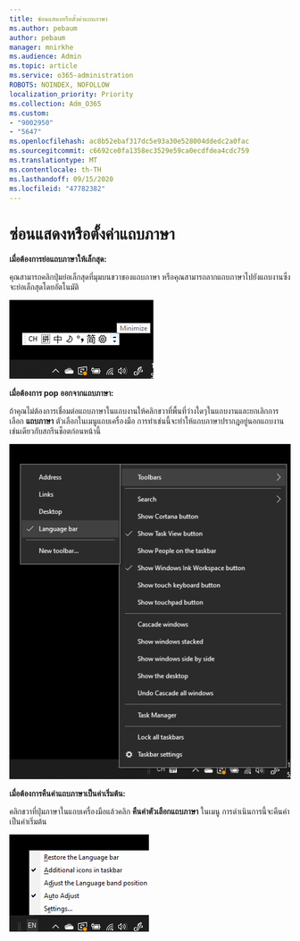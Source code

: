 ```yaml
---
title: ซ่อนแสดงหรือตั้งค่าแถบภาษา
ms.author: pebaum
author: pebaum
manager: mnirkhe
ms.audience: Admin
ms.topic: article
ms.service: o365-administration
ROBOTS: NOINDEX, NOFOLLOW
localization_priority: Priority
ms.collection: Adm_O365
ms.custom:
- "9002950"
- "5647"
ms.openlocfilehash: ac8b52ebaf317dc5e93a30e528004ddedc2a0fac
ms.sourcegitcommit: c6692ce0fa1358ec3529e59ca0ecdfdea4cdc759
ms.translationtype: MT
ms.contentlocale: th-TH
ms.lasthandoff: 09/15/2020
ms.locfileid: "47782382"
---
```

# <a name="hide-display-or-reset-the-language-bar"></a>ซ่อนแสดงหรือตั้งค่าแถบภาษา

**เมื่อต้องการย่อแถบภาษาให้เล็กสุด:**

คุณสามารถคลิกปุ่มย่อเล็กสุดที่มุมบนขวาของแถบภาษา หรือคุณสามารถลากแถบภาษาไปยังแถบงานซึ่งจะย่อเล็กสุดโดยอัตโนมัติ

![ย่อแถบภาษาให้เล็กสุด](media/minimize-language-bar.png)

**เมื่อต้องการ pop ออกจากแถบภาษา:**

ถ้าคุณไม่ต้องการเชื่อมต่อแถบภาษาในแถบงานให้คลิกขวาที่พื้นที่ว่างใดๆในแถบงานและยกเลิกการเลือก **แถบภาษา** ตัวเลือกในเมนูแถบเครื่องมือ การทำเช่นนี้จะทำให้แถบภาษาปรากฏอยู่นอกแถบงานเช่นเดียวกับสกรีนช็อตก่อนหน้านี้

![แถบภาษาของ Pop out](media/pop-out-language-bar.png)

**เมื่อต้องการคืนค่าแถบภาษาเป็นค่าเริ่มต้น:**

คลิกขวาที่ปุ่มภาษาในแถบเครื่องมือแล้วคลิก **คืนค่าตัวเลือกแถบภาษา** ในเมนู การดำเนินการนี้จะคืนค่าเป็นค่าเริ่มต้น

![การคืนค่าแถบภาษา](media/restore-language-bar.png)
